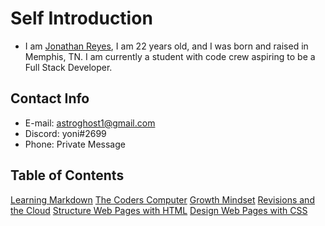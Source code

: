 # Self Introduction
* I am [Jonathan Reyes](https://github.com/Defluxit/), I am 22 years old, and I was born and raised in Memphis, TN. I am currently a student with code crew aspiring to be a Full Stack Developer.

## Contact Info
* E-mail: astroghost1@gmail.com
* Discord: yoni#2699
* Phone: Private Message

## Table of Contents
[Learning Markdown](https://defluxit.github.io/reading-notes/learning-markdown)
[The Coders Computer](https://defluxit.github.io/reading-notes/the-coders-computer)
[Growth Mindset](https://defluxit.github.io/reading-notes/growth-mindset)
[Revisions and the Cloud](https://defluxit.github.io/reading-notes/revisions-and-the-cloud)
[Structure Web Pages with HTML](https://defluxit.github.io/reading-notes/structuring-web-pages-with-html)
[Design Web Pages with CSS](https://defluxit.github.io/reading-notes/design-web-pages-with-css)
